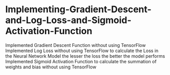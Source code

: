 # Implementing-Gradient-Descent-and-Log-Loss-and-Sigmoid-Activation-Function
Implemented Gradient Descent Function without using TensorFlow
<br>
Implemented Log Loss without using TensorFlow to calculate the Loss in the Neural Network Model the lesser the loss the better the model performs 
<br>
Implemented Sigmoid Activation Function to calculate the summation of weights and bias without using TensorFlow
